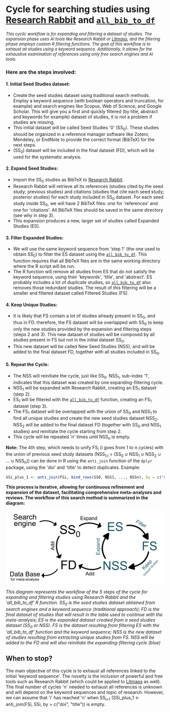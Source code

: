 # Cycle for searching studies using [Research Rabbit](https://researchrabbitapp.com/home) and [`all_bib_to_df`](./'all_bib_to_df'%20function)

<div style="font-size: 13px; font-weight: normal;">
  <i>This cyclic workflow is for expanding and filtering a dataset of studies. The expansion phase uses AI tools like Research Rabbit or <a href="https://www.litmaps.com/">Litmaps</a>, and the filtering phase employs custom R filtering functions. The goal of this workflow is to exhaust all studies using a keyword sequence. Additionally, it allows for the exhaustive examination of references using only <i>free</i> search engines and AI tools.</i>
</div>

### Here are the steps involved:

#### 1. **Initial Seed Studies dataset:**
   - Create the seed studies dataset using traditional search methods. Employ a keyword sequence (with boolean operators and truncation, for example) and search engines like Scopus, Web of Science, and Google Scholar. This will give you a first and quickly filtered (by title, abstract and keywords for example) dataset of studies, it is not a problem if studies are missing. 
   - This initial dataset will be called Seed Studies '0' (SS<sub>0</sub>). These studies should be organized in a reference manager software like Zotero, Mendeley, or EndNote to provide the correct format (BibTeX) for the next steps.
   - (SS<sub>0</sub>) dataset will be included in the final dataset (FD), which will be used for the systematic analysis.

#### 2. **Expand Seed Studies:**
   - Import the SS<sub>0</sub> studies as BibTeX to [Research Rabbit](https://researchrabbitapp.com/home).
   - Research Rabbit will retrieve all its references (studies cited by the seed study; previous studies) and citations (studies that cite each seed study; posterior studies) for each study included in SS<sub>0</sub> dataset. For each seed study inside SS<sub>0</sub>, we will have 2 BibTeX files: one for 'references' and one for 'citations'. All BibTeX files should be saved in the same directory (see why in step 3).
   - This expansion produces a new, larger set of studies called Expanded Studies (ES).

#### 3. **Filter Expanded Studies:**
   - We will use the same keyword sequence from 'step 1' (the one used to obtain SS<sub>0</sub>) to filter the ES dataset using the [`all_bib_to_df`](./'all_bib_to_df'%20function). This function requires that all BibTeX files are in the same working directory where the R script will be run.
   - The R function will remove all studies from ES that do not satisfy the keyword sequence, using their 'keywords', 'title', and 'abstract'. ES probably includes a lot of duplicate studies, so [`all_bib_to_df`](./'all_bib_to_df'%20function) also removes those redundant studies. The result of this filtering will be a smaller and filtered dataset called Filtered Studies (FS).

#### 4. **Keep Unique Studies:**
   - It is likely that FS contain a lot of studies already present in SS<sub>0</sub>, and thus in FD. therefore, the FS dataset will be overlapped with SS<sub>0</sub> to keep only the new studies provided by the expansion and filtering steps (steps 2 and 3). This new dataset of studies will be composed by all studies present in FS but not in the initial dataset SS<sub>0</sub>.
   - This new dataset will be called New Seed Studies (NSS), and will be added to the final dataset FD, together with all studies included in SS<sub>0</sub>.

#### 5. **Repeat the Cycle:**
   - The NSS will reinitiate the cycle, just like SS<sub>0</sub>. NSS<sub>1</sub>, sub-index '1', indicates that this dataset was created by one expanding-filtering cycle.
   - NSS<sub>1</sub> will be expanded with Research Rabbit, creating an ES<sub>1</sub> dataset (step 2).
   - ES<sub>1</sub> will be filtered with the [`all_bib_to_df`](./'all_bib_to_df'%20function) function, creating an FS<sub>1</sub> dataset (step 3).
   - The FS<sub>1</sub> dataset will be overlapped with the union of SS<sub>0</sub> and NSS<sub>1</sub> to find all unique studies and create the new seed studies dataset NSS<sub>2</sub>. NSS<sub>2</sub> will be added to the final dataset FD (together with SS<sub>0</sub> and NSS<sub>1</sub> studies) and reinitiate the cycle starting from step 2.
   - This cycle will be repeated 'n' times until NSS<sub>n</sub> is empty.

**Note:** The 4th step, which needs to unify FS<sub>i</sub> (i goes from 1 to n cycles) with the union of previous seed study datasets (NSS<sub>1:i</sub> = (SS<sub>0</sub> ∪ NSS<sub>1</sub> ∪ NSS<sub>2</sub> ∪ ... ∪ NSS<sub>n</sub>)) can be done in R using the `anti_join` function of the `dplyr` package, using the 'doi' and 'title' to detect duplicates. Example:

   ```r
   SSi_plus_1 <- anti_join(FSi, bind_rows(SS0, NSS1, ..., NSSn), by = c("doi", "title"))
   ```

**This process is iterative, allowing for continuous refinement and expansion of the dataset, facilitating comprehensive meta-analyses and reviews. The workflow of this search method is summarized in the diagram:**

<p align="center">
  <img src="../images/cycle_complete.png" alt="Diagrama de flujo" width="600"/>
</p>

_This diagram represents the workflow of the 5 steps of the cycle for expanding and filtering studies using Research Rabbit and the 'all_bib_to_df' R function. SS<sub>0</sub> is the seed studies dataset obtained from search engines and a keyword sequence (traditional approach); FD is the final dataset of studies that will result in the table used to continue with the meta-analysis; ES is the expanded dataset created from a seed studies dataset (SS<sub>0</sub> or NSS). FS is the dataset resulting from filtering ES with the 'all_bib_to_df' function and the keyword sequence; NSS is the new dataset of studies resulting from extracting unique studies from FS. NSS will be added to the FD and will also reinitiate the expanding-filtering cycle (blue)_
 
## When to stop?

The main objective of this cycle is to exhaust all references linked to the initial 'keyword sequence'. The novelty is the inclusion of powerful and free tools such as Research Rabbit (which could be applied to [Litmaps](https://www.litmaps.com/) as well). The final number of cycles 'n' needed to exhaust all references is unknown and will depend on the keyword sequences and topic of research. However, we can assume that 'i' has reached 'n' when SS<sub>i+1</sub> (SSi_plus_1 <- anti_join(FSi, SSi, by = c("doi", "title")) is empty.

